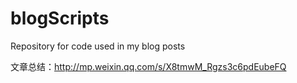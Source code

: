 # blogScripts
Repository for code used in my blog posts 

文章总结：http://mp.weixin.qq.com/s/X8tmwM_Rgzs3c6pdEubeFQ  
